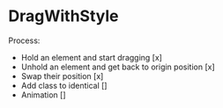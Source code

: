 # DragWithStyle

Process:

- Hold an element and start dragging [x]
- Unhold an element and get back to origin position [x]
- Swap their position [x]
- Add class to identical []
- Animation []
